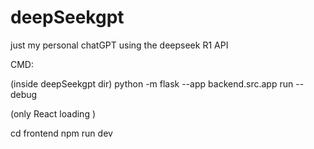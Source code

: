 # deepSeekgpt

just my personal chatGPT using the deepseek R1 API

CMD:

(inside deepSeekgpt dir)
python -m flask --app backend.src.app run --debug

(only React loading )

cd frontend
npm run dev
